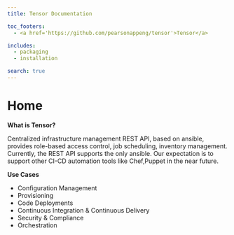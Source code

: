 ```yaml
---
title: Tensor Documentation

toc_footers:
  - <a href='https://github.com/pearsonappeng/tensor'>Tensor</a>

includes:
  - packaging
  - installation

search: true
---
```


# Home

**What is Tensor?**

Centralized infrastructure management REST API, based on ansible, provides role-based access control, job scheduling, inventory management.
Currently, the REST API supports the only ansible. Our expectation is to support other CI-CD automation tools like Chef,Puppet in the near future.

**Use Cases**

- Configuration Management
- Provisioning
- Code Deployments
- Continuous Integration & Continuous Delivery
- Security & Compliance
- Orchestration